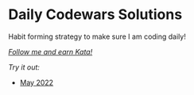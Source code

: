 # Daily Codewars Solutions
Habit forming strategy to make sure I am coding daily!

[_Follow me and earn Kata!_](https://www.codewars.com/users/nuiben)

_Try it out:_
- [May 2022](https://github.com/nuiben/codewars/tree/main/052022)
